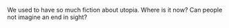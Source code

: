 We used to have so much fiction about utopia. Where is it now? Can people not imagine an end in sight?